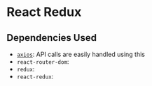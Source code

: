 # React Redux

## Dependencies Used
- [`axios`](https://www.npmjs.com/package/axios): API calls are easily handled using this
- `react-router-dom`: 
- `redux`:
- `react-redux`: